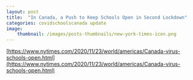 ```yaml
---
layout: post
title:  "In Canada, a Push to Keep Schools Open in Second Lockdown"
categories: covidschoolscanada update
image:
    thumbnail: /images/posts-thumbnails/new-york-times-icon.png
---
```


[https://www.nytimes.com/2020/11/23/world/americas/Canada-virus-schools-open.html](https://www.nytimes.com/2020/11/23/world/americas/Canada-virus-schools-open.html)

